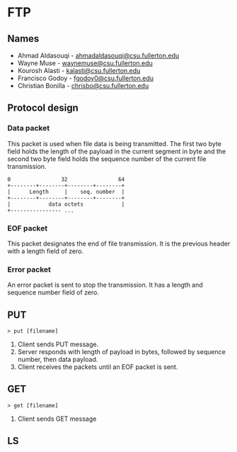 # FTP

## Names

- Ahmad Aldasouqi - ahmadaldasouqi@csu.fullerton.edu
- Wayne Muse - waynemuse@csu.fullerton.edu
- Kourosh Alasti - kalasti@csu.fullerton.edu
- Francisco Godoy - fgodoy0@csu.fullerton.edu
- Christian Bonilla - chrisbo@csu.fullerton.edu

## Protocol design

### Data packet
This packet is used when file data is being transmitted. The first two byte field holds the length of the payload in the current segment in byte and the second two byte field holds the sequence number of the current file transmission.
```
0                32                64  
+--------+--------+--------+--------+  
|      Length     |    seq. number  |  
+--------+--------+--------+--------+  
|            data octets            |  
+---------------- ...                   
```

### EOF packet
This packet designates the end of file transmission. It is the previous header with a length field of zero.

### Error packet
An error packet is sent to stop the transmission. It has a length and sequence number field of zero.



## PUT

```
> put [filename]
```

1. Client sends PUT message.
2. Server responds with length of payload in bytes, followed by sequence number, then data payload.
3. Client receives the packets until an EOF packet is sent.

## GET

```
> get [filename]
```

1. Client sends GET message

## LS


